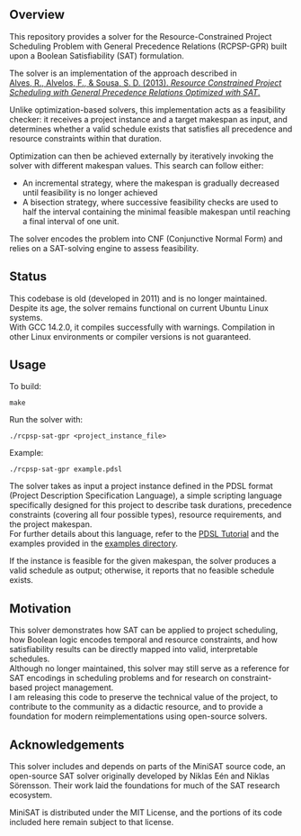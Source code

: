 ## Overview
This repository provides a solver for the Resource-Constrained Project Scheduling Problem with General Precedence Relations (RCPSP-GPR) built upon a Boolean Satisfiability (SAT) formulation.

The solver is an implementation of the approach described in  
[Alves, R., Alvelos, F., & Sousa, S. D. (2013). *Resource Constrained Project Scheduling with General Precedence Relations Optimized with SAT*.](https://link.springer.com/chapter/10.1007/978-3-642-40669-0_18)

Unlike optimization-based solvers, this implementation acts as a feasibility checker:
it receives a project instance and a target makespan as input, and determines whether a valid schedule exists that satisfies all precedence and resource constraints within that duration.

Optimization can then be achieved externally by iteratively invoking the solver with different makespan values.
This search can follow either:

- An incremental strategy, where the makespan is gradually decreased until feasibility is no longer achieved
- A bisection strategy, where successive feasibility checks are used to half the interval containing the minimal feasible makespan until reaching a final interval of one unit.

The solver encodes the problem into CNF (Conjunctive Normal Form) and relies on a SAT-solving engine to assess feasibility.

## Status
This codebase is old (developed in 2011) and is no longer maintained.  
Despite its age, the solver remains functional on current Ubuntu Linux systems.  
With GCC 14.2.0, it compiles successfully with warnings. Compilation in other Linux environments or compiler versions is not guaranteed.

## Usage
To build:
```
make
```
Run the solver with:
```
./rcpsp-sat-gpr <project_instance_file>
```

Example:
```
./rcpsp-sat-gpr example.pdsl
```

The solver takes as input a project instance defined in the PDSL format
(Project Description Specification Language), a simple scripting language
specifically designed for this project to describe task durations, precedence
constraints (covering all four possible types), resource requirements, and the project makespan.  
For further details about this language, refer to the [PDSL Tutorial](./PDSL_TUTORIAL) 
and the examples provided in the [examples directory](./examples/).

If the instance is feasible for the given makespan, the solver produces a valid schedule as output;
otherwise, it reports that no feasible schedule exists.

## Motivation
This solver demonstrates how SAT can be applied to project scheduling,
how Boolean logic encodes temporal and resource constraints, and how satisfiability results can be directly mapped into valid, interpretable schedules.  
Although no longer maintained, this solver may still serve as a reference for SAT encodings in scheduling problems and for research on constraint-based project management.  
I am releasing this code to preserve the technical value of the project, to contribute to the community as a didactic resource, and to provide a foundation for modern reimplementations using open-source solvers.  

## Acknowledgements
This solver includes and depends on parts of the MiniSAT source code,
an open-source SAT solver originally developed by Niklas Eén and Niklas Sörensson.
Their work laid the foundations for much of the SAT research ecosystem.

MiniSAT is distributed under the MIT License,
and the portions of its code included here remain subject to that license.


